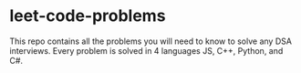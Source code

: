 # leet-code-problems

This repo contains all the problems you will need to know to solve any DSA interviews. Every problem is solved in 4 languages JS, C++, Python, and C#.

